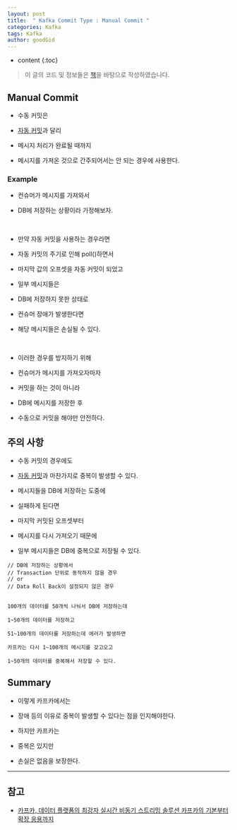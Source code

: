 ```yaml
---
layout: post
title:  " Kafka Commit Type : Manual Commit "
categories: Kafka
tags: Kafka
author: goodGid
---
```

* content
{:toc}

> 이 글의 코드 및 정보들은 [책](https://book.naver.com/bookdb/book_detail.nhn?bid=13540082)을 바탕으로 작성하였습니다.

## Manual Commit

* 수동 커밋은 

* [자동 커밋]({{site.url}}/Kafka-Commit-Type-Auto-Commit/)과 달리

* 메시지 처리가 완료될 때까지

* 메시지를 가져온 것으로 간주되어서는 안 되는 경우에 사용한다.







### Example

* 컨슈머가 메시지를 가져와서

* DB에 저장하는 상황이라 가정해보자.

<br>

* 만약 자동 커밋을 사용하는 경우라면

* 자동 커밋의 주기로 인해 poll()하면서

* 마지막 값의 오프셋을 자동 커밋이 되었고

* 일부 메시지들은 

* DB에 저장하지 못한 상태로 

* 컨슈머 장애가 발생한다면

* 해당 메시지들은 손실될 수 있다.

<br>

* 이러한 경우를 방지하기 위해

* 컨슈머가 메시지를 가져오자마자

* 커밋을 하는 것이 아니라

* DB에 메시지를 저장한 후 

* 수동으로 커밋을 해야만 안전하다.




## 주의 사항

* 수동 커밋의 경우에도

* [자동 커밋]({{site.url}}/Kafka-Commit-Type-Auto-Commit/#주의-사항)과 마찬가지로 중복이 발생할 수 있다.

* 메시지들을 DB에 저장하는 도중에

* 실패하게 된다면 

* 마지막 커밋된 오프셋부터

* 메시지를 다시 가져오기 때문에

* 일부 메시지들은 DB에 중복으로 저장될 수 있다.

``` 
// DB에 저장하는 상황에서
// Transaction 단위로 동작하지 않을 경우
// or
// Data Roll Back이 설정되지 않은 경우


100개의 데이터를 50개씩 나눠서 DB에 저장하는데

1~50개의 데이터를 저장하고

51~100개의 데이터를 저장하는데 에러가 발생하면 

카프카는 다시 1~100개의 메시지를 갖고오고

1~50개의 데이터를 중복해서 저장할 수 있다.
```



## Summary

* 이렇게 카프카에서는

* 장애 등의 이유로 중복이 발생할 수 있다는 점을 인지해야한다.

* 하지만 카프카는 

* 중복은 있지만

* 손실은 없음을 보장한다.

---

## 참고

* [카프카, 데이터 플랫폼의 최강자 실시간 비동기 스트리밍 솔루션 카프카의 기본부터 확장 응용까지](https://book.naver.com/bookdb/book_detail.nhn?bid=13540082)